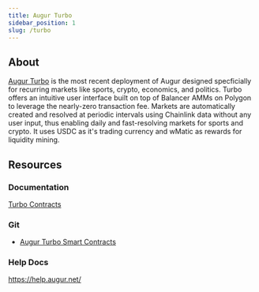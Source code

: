 ```yaml
---
title: Augur Turbo
sidebar_position: 1
slug: /turbo
---
```


## About
[Augur Turbo](/Turbo) is the most recent deployment of Augur designed specficially for recurring markets like sports, crypto, economics, and politics. Turbo offers an intuitive user interface built on top of Balancer AMMs on Polygon to leverage the nearly-zero transaction fee. Markets are automatically created and resolved at periodic intervals using Chainlink data without any user input, thus enabling daily and fast-resolving markets for sports and crypto. It uses USDC as it's trading currency and wMatic as rewards for liquidity mining. 

## Resources
### Documentation
[Turbo Contracts](/turbo)

### Git
- [Augur Turbo Smart Contracts](https://github.com/AugurProject/turbo)

### Help Docs
https://help.augur.net/
